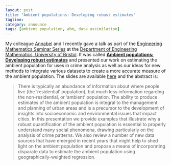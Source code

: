 ```yaml
---
layout: post
title: "Ambient populations: Developing robust estimates"
tagline:
category: announce
tags: [ambient population, abm, data assimilation]
---
```


<!-- # Ambient populations: Developing robust estimates-->

My colleague [Annabel](https://environment.leeds.ac.uk/geography/pgr/2493/annabel-whipp) and I recently gave a talk as part of the [Engineering Mathematics Seminar Series](https://seis.bristol.ac.uk/~nb14397/seminars.html) at the [Department of Engineering Mathematics, University of Bristol](https://www.bristol.ac.uk/engineering/departments/engineering-mathematics/). It was called **[Ambient populations: Developing robust estimates]({{site.baseurl}}/p/2021-03-03-Ambient_Pop_Bristol.pdf)** and presented our work on estimating the ambient population for uses in crime analysis as well as our ideas for new methods to integrate various datasets to create a more accurate measure of the ambient population. The slides are available [here]({{site.baseurl}}/p/2021-03-03-Ambient_Pop_Bristol.pdf) and the abstract is:

<blockquote>There is typically an abundance of information about where people live (the ‘residential’ population), but much less information regarding the non-residential, or ‘ambient’ population. The ability to produce estimates of the ambient population is integral to the management and planning of urban areas and is a precursor to the development of insights into socioeconomic and environmental issues that impact cities. In this presentation we provide examples that illustrate why a robust quantification of the ambient population is essential to properly understand many social phenomena, drawing particularly on the analysis of crime patterns. We also review a number of new data sources that have emerged in recent years that might help to shed light on the ambient population and propose a means of incorporating disparate data to estimate the ambient population using geographically-weighted regression.</blockquote>
